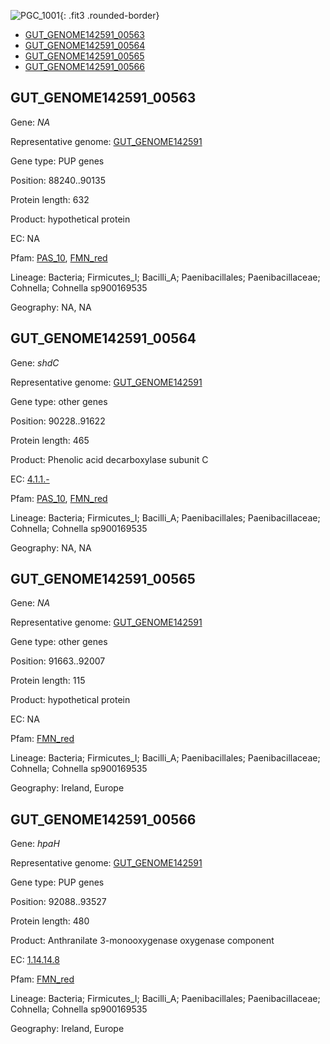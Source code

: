 ![PGC_1001](../static/images/Clusters_figure/PGC_1001.jpg){: .fit3 .rounded-border}

<ul id="myTab" class="nav nav-tabs">
  <li class="active">
        <a href="#tab1" data-toggle="tab">GUT_GENOME142591_00563</a>
  </li>
<li><a href="#tab2" data-toggle="tab">GUT_GENOME142591_00564</a></li>
<li><a href="#tab3" data-toggle="tab">GUT_GENOME142591_00565</a></li>
<li><a href="#tab4" data-toggle="tab">GUT_GENOME142591_00566</a></li>
</ul>

<div id="myTabContent" class="tab-content">
  <div class="tab-pane fade in active" id="tab1">

<h2 id="GUT_GENOME142591_00563">GUT_GENOME142591_00563</h2>
<p>Gene: <em>NA</em>
<p>Representative genome: <a href="https://www.ebi.ac.uk/metagenomics/genomes/MGYG-HGUT-02407">GUT_GENOME142591</a></p>
<p>Gene type: PUP genes</p>
<p>Position: 88240..90135</p>
<p>Protein length: 632</p>
<p>Product: hypothetical protein</p>
<p>EC: NA</p>
<p>Pfam: <a href="http://pfam.xfam.org/family/PAS_10">PAS_10</a>, <a href="http://pfam.xfam.org/family/FMN_red">FMN_red</a></p>
<p>Lineage: Bacteria; Firmicutes_I; Bacilli_A; Paenibacillales; Paenibacillaceae; Cohnella; Cohnella sp900169535</p>
<p>Geography: NA, NA</p>
  </div>

  <div class="tab-pane fade" id="tab2">

<h2 id="GUT_GENOME142591_00564">GUT_GENOME142591_00564</h2>
<p>Gene: <em>shdC</em></p>
<p>Representative genome: <a href="https://www.ebi.ac.uk/metagenomics/genomes/MGYG-HGUT-02407">GUT_GENOME142591</a></p>
<p>Gene type: other genes</p>
<p>Position: 90228..91622</p>
<p>Protein length: 465</p>
<p>Product: Phenolic acid decarboxylase subunit C</p>
<p>EC: <a href="https://www.brenda-enzymes.org/enzyme.php?ecno=4.1.1.-">4.1.1.-</a></p>
<p>Pfam: <a href="http://pfam.xfam.org/family/PAS_10">PAS_10</a>, <a href="http://pfam.xfam.org/family/FMN_red">FMN_red</a></p>
<p>Lineage: Bacteria; Firmicutes_I; Bacilli_A; Paenibacillales; Paenibacillaceae; Cohnella; Cohnella sp900169535</p>
<p>Geography: NA, NA</p>

  </div>
  <div class="tab-pane fade" id="tab3">

<h2 id="GUT_GENOME142591_00565">GUT_GENOME142591_00565</h2>
<p>Gene: <em>NA</em></p>
<p>Representative genome: <a href="https://www.ebi.ac.uk/metagenomics/genomes/MGYG-HGUT-02407">GUT_GENOME142591</a></p>
<p>Gene type: other genes</p>
<p>Position: 91663..92007</p>
<p>Protein length: 115</p>
<p>Product: hypothetical protein</p>
<p>EC: NA</p>
<p>Pfam: <a href="http://pfam.xfam.org/family/FMN_red">FMN_red</a></p>

<p>Lineage: Bacteria; Firmicutes_I; Bacilli_A; Paenibacillales; Paenibacillaceae; Cohnella; Cohnella sp900169535</p>
<p>Geography: Ireland, Europe</p>

  </div>
  <div class="tab-pane fade" id="tab4">

<h2 id="GUT_GENOME142591_00566">GUT_GENOME142591_00566</h2>
<p>Gene: <em>hpaH</em></p>
<p>Representative genome: <a href="https://www.ebi.ac.uk/metagenomics/genomes/MGYG-HGUT-02407">GUT_GENOME142591</a></p>
<p>Gene type: PUP genes</p>
<p>Position: 92088..93527</p>
<p>Protein length: 480</p>
<p>Product: Anthranilate 3-monooxygenase oxygenase component</p>
<p>EC: <a href="https://www.brenda-enzymes.org/enzyme.php?ecno=1.14.14.8">1.14.14.8</a></p>
<p>Pfam: <a href="http://pfam.xfam.org/family/FMN_red">FMN_red</a></p>

<p>Lineage: Bacteria; Firmicutes_I; Bacilli_A; Paenibacillales; Paenibacillaceae; Cohnella; Cohnella sp900169535</p>
<p>Geography: Ireland, Europe</p>

  </div>
</div>
